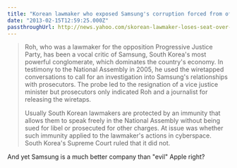 ```yaml
---
title: "Korean lawmaker who exposed Samsung's corruption forced from office"
date: "2013-02-15T12:59:25.000Z"
passthroughUrl: http://news.yahoo.com/skorean-lawmaker-loses-seat-over-samsung-wiretaps-090038078--finance.html
---
```


> Roh, who was a lawmaker for the opposition Progressive Justice Party, has been a vocal critic of Samsung, South Korea's most powerful conglomerate, which dominates the country's economy. In testimony to the National Assembly in 2005, he used the wiretapped conversations to call for an investigation into Samsung's relationships with prosecutors. The probe led to the resignation of a vice justice minister but prosecutors only indicated Roh and a journalist for releasing the wiretaps.
> 
> Usually South Korean lawmakers are protected by an immunity that allows them to speak freely in the National Assembly without being sued for libel or prosecuted for other charges. At issue was whether such immunity applied to the lawmaker's actions in cyberspace. South Korea's Supreme Court ruled that it did not.

And yet Samsung is a much better company than "evil" Apple right?